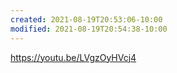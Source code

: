 ```yaml
---
created: 2021-08-19T20:53:06-10:00
modified: 2021-08-19T20:54:38-10:00
---
```


https://youtu.be/LVgzOyHVcj4

